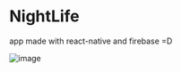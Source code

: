 # NightLife
app made with react-native and firebase =D


![image](https://viaucdk-my.sharepoint.com/b3092a40-51f0-4a91-9f3f-ec78c4c0ca7e)
